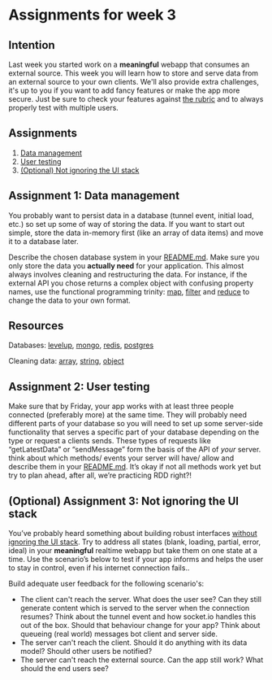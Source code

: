 # Assignments for week 3

## Intention
Last week you started work on a **meaningful** webapp that consumes an external source. This week you will learn how to store and serve data from an external source to your own clients. We'll also provide extra challenges, it's up to you if you want to add fancy features or make the app more secure. Just be sure to check your features against [the rubric](https://github.com/cmda-minor-web/pokemon-game#grading) and to always properly test with multiple users.

## Assignments
1. [Data management](#assignment-1-data-management)
2. [User testing](#assignment-2-user-testing)
3. [(Optional) Not ignoring the UI stack](#optional-assignment-3-not-ignoring-the-ui-stack)

## Assignment 1: Data management
You probably want to persist data in a database (tunnel event, initial load, etc.) so set up some of way of storing the data. If you want to start out simple, store the data in-memory first (like an array of data items) and move it to a database later. 

Describe the chosen database system in your [README.md](../README.md). Make sure you only store the data you **actually need** for your application. This almost always involves cleaning and restructuring the data. For instance, if the external API you chose returns a complex object with confusing property names, use the functional programming trinity: [map](https://developer.mozilla.org/en-US/docs/Web/JavaScript/Reference/Global_Objects/Array/map), [filter](https://developer.mozilla.org/en-US/docs/Web/JavaScript/Reference/Global_Objects/Array/filter) and [reduce](https://developer.mozilla.org/en-US/docs/Web/JavaScript/Reference/Global_Objects/Array/Reduce) to change the data to your own format.

## Resources
Databases: [levelup](https://github.com/level/levelup), [mongo](https://www.npmjs.com/package/mongodb), [redis](https://github.com/NodeRedis/node_redis), [postgres](https://github.com/brianc/node-postgres)

Cleaning data: [array](https://developer.mozilla.org/en-US/docs/Web/JavaScript/Reference/Global_Objects/Array), [string](https://developer.mozilla.org/en-US/docs/Web/JavaScript/Reference/Global_Objects/String/replace), [object](https://developer.mozilla.org/en-US/docs/Web/JavaScript/Reference/Global_Objects/Object)

## Assignment 2: User testing
Make sure that by Friday, your app works with at least three people connected (preferably more) at the same time. They will probably need different parts of your database so you will need to set up some server-side functionality that serves a specific part of your database depending on the type or request a clients sends. These types of requests like “getLatestData” or “sendMessage” form the basis of the API of *your* server. think about which methods/ events your server will have/ allow and describe them in your [README.md](../README.md). It’s okay if not all methods work yet but try to plan ahead, after all, we’re practicing RDD right?!

## (Optional) Assignment 3: Not ignoring the UI stack
You’ve probably heard something about building robust interfaces [without ignoring the UI stack](https://www.scotthurff.com/posts/why-your-user-interface-is-awkward-youre-ignoring-the-ui-stack/). Try to address all states (blank, loading, partial, error, ideal) in your **meaningful** realtime webapp but take them on one state at a time. Use the scenario’s below to test if  your app informs and helps the user to stay in control, even if his internet connection fails..

Build adequate user feedback for the following scenario's:
- The client can't reach the server. What does the user see? Can they still generate content which is served to the server when the connection resumes? Think about the tunnel event and how socket.io handles this out of the box. Should that behaviour change for your app? Think about queueing (real world) messages bot client and server side.
- The server can't reach the client. Should it do anything with its data model? Should other users be notified?
- The server can't reach the external source. Can the app still work? What should the end users see?

